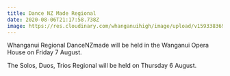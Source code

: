 ```yaml
---
title: Dance NZ Made Regional
date: 2020-08-06T21:17:58.738Z
image: https://res.cloudinary.com/whanganuihigh/image/upload/v1593383696/Events/1144414-514777-34.png
---
```

Whanganui Regional DanceNZmade will be held in the Wanganui Opera House on Friday 7 August.

The Solos, Duos, Trios Regional will be held on Thursday 6 August.